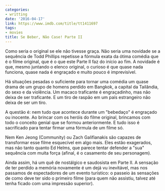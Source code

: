 ```yaml
---
categories:
- writting
date: '2016-04-17'
link: https://www.imdb.com/title/tt1411697
tags:
- movies
title: Se Beber, Não Case! Parte II
---
```


Como seria o original se ele não tivesse graça. Não seria uma novidade se a sequência de Todd Phillips repetisse a fórmula exata da ótima comédia que é o filme original, que é o que este Parte II faz do início ao fim. A novidade é que, mesmo juntando o elenco original, o curioso é que quase nada funciona, quase nada é engraçado e muito pouco é imprevisível.

Há situações pesadas o suficiente para tornar uma comédia um quase drama de um grupo de homens perdido em Bangkok, a capital da Tailândia, do sexo e da violência. Um macaco traficante é engraçadinho, mas não deixa de ser traficante. E um tiro de raspão em um país estrangeiro não deixa de ser um tiro.

A questão é: nem tudo que acontece durante um "bebedaço" é engraçado ou inocente. Ao brincar com os heróis do filme original, brincamos com todo o conceito genial que se formou anteriormente. E tudo isso é sacrificado para tentar firmar uma fórmula de um filme só.

Nem Ken Jeong (Community) ou Zach Galifianakis são capazes de transformar esse filme esquecível em algo mais. Eles estão exagerados, mas não tanto quanto Ed Helms, que parece tentar defender a "sua" sequência com muita força (afinal, é o casamento de seu personagem).

Ainda assim, há um quê de nostálgico e saudosista em Parte II. A sensação de ter perdido a memória novamente é um dejá vu inevitável, mas nos passamos de espectadores de um evento turístico: o passeio às sensações de como deve ter sido o primeiro filme (para quem não assistiu, talvez até tenha ficado com uma impressão superior).